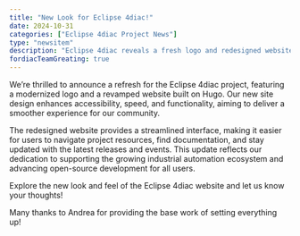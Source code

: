 ```yaml
---
title: "New Look for Eclipse 4diac!"
date: 2024-10-31
categories: ["Eclipse 4diac Project News"]
type: "newsitem"
description: "Eclipse 4diac reveals a fresh logo and redesigned website powered by Hugo, enhancing accessibility and user experience."
fordiacTeamGreating: true
---
```


We’re thrilled to announce a refresh for the Eclipse 4diac project, featuring a modernized logo and a revamped website built on Hugo. Our new site design enhances accessibility, speed, and functionality, aiming to deliver a smoother experience for our community. 

The redesigned website provides a streamlined interface, making it easier for users to navigate project resources, find documentation, and stay updated with the latest releases and events. This update reflects our dedication to supporting the growing industrial automation ecosystem and advancing open-source development for all users.

Explore the new look and feel of the Eclipse 4diac website and let us know your thoughts!

Many thanks to Andrea for providing the base work of setting everything up!

